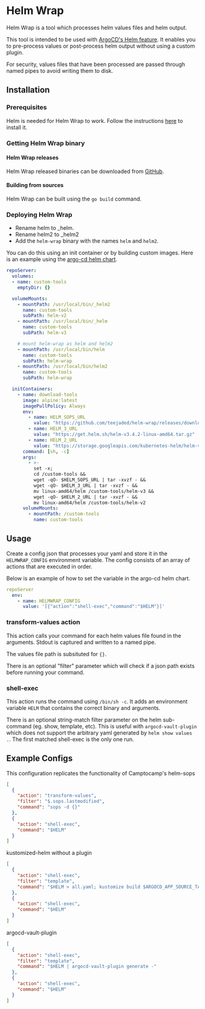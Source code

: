 # Helm Wrap

Helm Wrap is a tool which processes helm values files and helm output.

This tool is intended to be used with [ArgoCD's Helm feature](https://argoproj.github.io/argo-cd/user-guide/helm/).  It enables you to pre-process values or post-process helm output without using a custom plugin.

For security, values files that have been processed are passed through named pipes to avoid writing them to disk.

## Installation

### Prerequisites

Helm is needed for Helm Wrap to work. Follow the instructions [here](https://helm.sh/docs/intro/install/) to install it.

### Getting Helm Wrap binary

#### Helm Wrap releases

Helm Wrap released binaries can be downloaded from [GitHub](https://github.com/teejaded/helm-wrap/releases).

#### Building from sources

Helm Wrap can be built using the `go build` command.

### Deploying Helm Wrap

* Rename helm to _helm.
* Rename helm2 to _helm2 
* Add the `helm-wrap` binary with the names `helm` and `helm2`. 

You can do this using an init container or by building custom images.  Here is an example using the [argo-cd helm chart](https://github.com/argoproj/argo-helm/tree/master/charts/argo-cd).

```yaml
repoServer:
  volumes:
  - name: custom-tools
    emptyDir: {}

  volumeMounts:
    - mountPath: /usr/local/bin/_helm2
      name: custom-tools
      subPath: helm-v2
    - mountPath: /usr/local/bin/_helm
      name: custom-tools
      subPath: helm-v3

    # mount helm-wrap as helm and helm2
    - mountPath: /usr/local/bin/helm
      name: custom-tools
      subPath: helm-wrap
    - mountPath: /usr/local/bin/helm2
      name: custom-tools
      subPath: helm-wrap

  initContainers:
    - name: download-tools
      image: alpine:latest
      imagePullPolicy: Always
      env:
        - name: HELM_SOPS_URL
          value: "https://github.com/teejaded/helm-wrap/releases/download/20201103-2/helm-wrap_20201103-2_linux_amd64.tar.gz"
        - name: HELM_3_URL
          value: "https://get.helm.sh/helm-v3.4.2-linux-amd64.tar.gz"
        - name: HELM_2_URL
          value: "https://storage.googleapis.com/kubernetes-helm/helm-v2.17.0-linux-amd64.tar.gz"
      command: [sh, -c]
      args:
        - >-
          set -x;
          cd /custom-tools &&
          wget -qO- $HELM_SOPS_URL | tar -xvzf - &&
          wget -qO- $HELM_3_URL | tar -xvzf - &&
          mv linux-amd64/helm /custom-tools/helm-v3 &&
          wget -qO- $HELM_2_URL | tar -xvzf - &&
          mv linux-amd64/helm /custom-tools/helm-v2
      volumeMounts:
        - mountPath: /custom-tools
          name: custom-tools
```

## Usage

Create a config json that processes your yaml and store it in the `HELMWRAP_CONFIG` environment variable.  The config consists of an array of actions that are executed in order.


Below is an example of how to set the variable in the argo-cd helm chart.

```yaml
repoServer
  env:
    - name: HELMWRAP_CONFIG
      value: '[{"action":"shell-exec","command":"$HELM"}]'
```

### transform-values action

This action calls your command for each helm values file found in the arguments. Stdout is captured and written to a named pipe.

The values file path is subsituted for `{}`.

There is an optional "filter" parameter which will check if a json path exists before running your command.


### shell-exec

This action runs the command using `/bin/sh -c`.  It adds an environment variable `HELM` that contains the correct binary and arguments.

There is an optional string-match filter parameter on the helm sub-command (eg. show, template, etc).  This is useful with `argocd-vault-plugin` which does not support the arbitrary yaml generated by `helm show values .`.  The first matched shell-exec is the only one run.

## Example Configs

This configuration replicates the functionality of Camptocamp's helm-sops

```json
[
  {
    "action": "transform-values",
    "filter": "$.sops.lastmodified",
    "command": "sops -d {}"
  },
  {
    "action": "shell-exec",
    "command": "$HELM"
  }
]
```

kustomized-helm without a plugin

```json
[
  {
    "action": "shell-exec",
    "filter": "template",
    "command": "$HELM > all.yaml; kustomize build $ARGOCD_APP_SOURCE_TARGET_REVISION"
  },
  {
    "action": "shell-exec",
    "command": "$HELM"
  }
]
```

argocd-vault-plugin

```json
[
  {
    "action": "shell-exec",
    "filter": "template",
    "command": "$HELM | argocd-vault-plugin generate -"
  },
  {
    "action": "shell-exec",
    "command": "$HELM"
  }
]
```